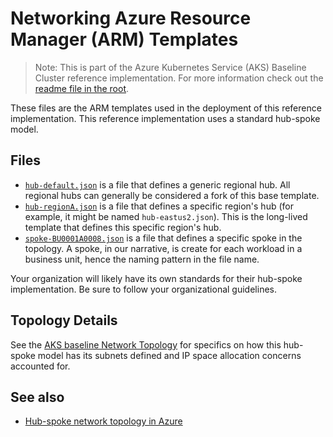 # Networking Azure Resource Manager (ARM) Templates

> Note: This is part of the Azure Kubernetes Service (AKS) Baseline Cluster reference implementation. For more information check out the [readme file in the root](../README.md).

These files are the ARM templates used in the deployment of this reference implementation. This reference implementation uses a standard hub-spoke model.

## Files

* [`hub-default.json`](./hub-default.json) is a file that defines a generic regional hub.  All regional hubs can generally be considered a fork of this base template.
* [`hub-regionA.json`](./hub-regionA.json) is a file that defines a specific region's hub (for example, it might be named `hub-eastus2.json`).  This is the long-lived template that defines this specific region's hub.
* [`spoke-BU0001A0008.json`](./spoke-BU0001A0008.json) is a file that defines a specific spoke in the topology. A spoke, in our narrative, is create for each workload in a business unit, hence the naming pattern in the file name.

Your organization will likely have its own standards for their hub-spoke implementation. Be sure to follow your organizational guidelines.

## Topology Details

See the [AKS baseline Network Topology](./topology.md) for specifics on how this hub-spoke model has its subnets defined and IP space allocation concerns accounted for.

## See also

* [Hub-spoke network topology in Azure](https://docs.microsoft.com/azure/architecture/reference-architectures/hybrid-networking/hub-spoke)

